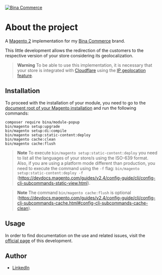 [![Bina Commerce](https://binacommerce.com/media/repo/banner-readme.png)](https://binacommerce.com/)

# About the project

A [Magento 2](https://business.adobe.com/products/magento/magento-commerce.html) implementation for my [Bina Commerce](https://binacommerce.com/) brand.

This little development allows the redirection of the customers to the respective version of your store considering its geolocalization.

> **Warning**
> To be able to use this implementation, it is necessary that your store is integrated with [Cloudflare](https://www.cloudflare.com/) using the [IP geolocation feature](https://support.cloudflare.com/hc/en-us/articles/200168236-Configuring-IP-geolocation).

## Installation

To proceed with the installation of your module, you need to go to the [document root of your Magento installation](https://experienceleague.adobe.com/docs/commerce-operations/installation-guide/tutorials/docroot.html) and run the following commands:

```
composer require bina/module-popup
bin/magento setup:upgrade
bin/magento setup:di:compile
bin/magento setup:static-content:deploy
bin/magento cache:clean
bin/magento cache:flush
```
> **Note**
> To execute `bin/magento setup:static-content:deploy` you need to list all the languages of your store/s using the ISO-639 format. Also, if you are using a platform mode different than production, you need to execute the command using the `-f` flag: `bin/magento setup:static-content:deploy -f` (https://devdocs.magento.com/guides/v2.4/config-guide/cli/config-cli-subcommands-static-view.html).

> **Note**
> The command `bin/magento cache:flush` is optional (https://devdocs.magento.com/guides/v2.4/config-guide/cli/config-cli-subcommands-cache.html#config-cli-subcommands-cache-clean).

## Usage

In order to find documentation on the use and related issues, visit the [official page](https://binacommerce.com/popup.html) of this development.

## Author

- [LinkedIn](https://www.linkedin.com/in/cristian-marcelo-de-picciotto/) 
